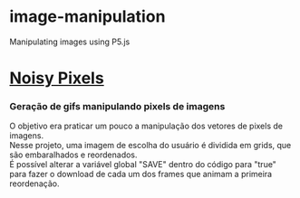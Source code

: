 # image-manipulation
Manipulating images using P5.js

# <a href="https://github.com/ribe3iro/image-manipulation/tree/main/noisy-pixels">Noisy Pixels</a>
### Geração de gifs manipulando pixels de imagens
O objetivo era praticar um pouco a manipulação dos vetores de pixels de imagens.  
Nesse projeto, uma imagem de escolha do usuário é dividida em grids, que são embaralhados e reordenados.  
É possível alterar a variável global "SAVE" dentro do código para "true" para fazer o download de cada um dos frames que animam a primeira reordenação.
